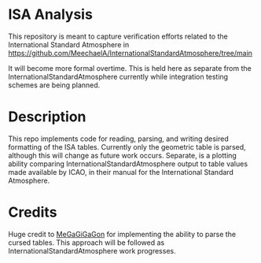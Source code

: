 # ISA Analysis
This repository is meant to capture verification efforts related to the International Standard Atmosphere in https://github.com/MeechaelA/InternationalStandardAtmosphere/tree/main

It will become more formal overtime. This is held here as separate from the InternationalStandardAtmosphere currently while integration testing schemes are being planned.

# Description
This repo implements code for reading, parsing, and writing desired formatting of the ISA tables. Currently only the geometric table is parsed, although this will change as future work occurs.
Separate, is a plotting ability comparing InternationalStandardAtmosphere output to table values made available by ICAO, in their manual for the International Standard Atmosphere.

# Credits
Huge credit to [MeGaGiGaGon](https://github.com/MeGaGiGaGon) for implementing the ability to parse the cursed tables. This approach will be followed as InternationalStandardAtmosphere work progresses.